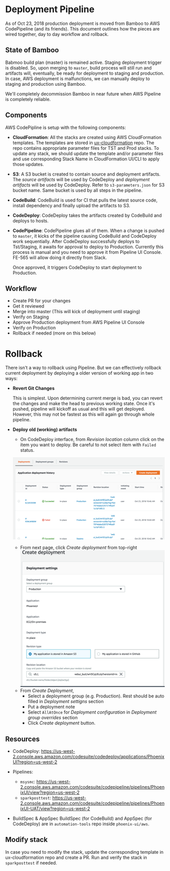 # Deployment Pipeline

As of Oct 23, 2018 production deployment is moved from Bamboo to AWS CodePipeline (and its friends). 
This document outlines how the pieces are wired together, day to day workflow and rollback. 


## State of Bamboo

Babmoo build plan (master) is remained active. Staging deployment trigger is disabled. 
So, upon merging to `master`, build process will still run and artifacts will, eventually, be ready for deployment to staging and production. 
In case, AWS deployment is malfunctions, we can manually deploy to staging and production using Bamboo. 

We'll completely decommission Bamboo in near future when AWS Pipeline is completely reliable. 


## Components

AWS CodePipline is setup with the following components:

  * **CloudFormation**: 
  All the stacks are created using AWS CloudFormation templates. The templates are stored in [ux-cloudformation](https://github.com/SparkPost/ux-cloudformation) repo.
  The repo contains appropriate parameter files for TST and Prod stacks. To update any stack, we should update the template and/or parameter files and use corresponding Stack Name in CloudFormation UI/CLI to apply those updates. 
  
  * **S3**:
  A S3 bucket is created to contain source and deployment artifacts. The *source artifacts* will be used by CodeDeploy and *deployment artifacts* will be used by CodeDeploy. Refer to `s3-parameters.json` for S3 bucket name. Same bucket is used by all steps in the pipeline.        
  
  * **CodeBuild**:
  CodeBuild is used for CI that pulls the latest source code, install dependency and finally upload the artifacts to S3.
  
  * **CodeDeploy**: 
  CodeDeploy takes the artifacts created by CodeBuild and deploys to hosts.
  
  * **CodePipeline**: 
  CodePipeline glues all of them. When a change is pushed to `master`, it kicks of the pipeline causing CodeBuild and CodeDeploy work sequentially. 
  After CodeDeploy successfully deploys to Tst/Staging, it awaits for approval to deploy to Production. Currently this process is manual and you need to approve it from Pipeline UI Console. FE-565 will allow doing it directly from Slack. 
  
    Once approved, it triggers CodeDeploy to start deployment to Production.   
  
## Workflow
  - Create PR for your changes
  - Get it reviewed
  - Merge into master
    (This will kick of deployment until staging)
  - Verify on Staging
  - Approve Production deployment from AWS Pipeline UI Console
  - Verify on Production
  - Rollback if needed (more on this below)


# Rollback
There isn't a way to rollback using Pipeline. But we can effectively rollback current deployment by deploying a older version of working app in two ways:

* **Revert Git Changes**

  This is simplest. Upon determining current merge is bad, you can revert the changes and make the head to previous working state. 
Once it's pushed, pipeline will kickoff as usual and this will get deployed. However, this may not be fastest as this will again go through whole pipeline.   

* **Deploy old (working) artifacts**

  - On CodeDeploy interface, from *Revision location* column click on the item you want to deploy. Be careful to not select item with `Failed` status.   
  
  ![CodeDeploy Deployment History](images/codedeploy-history.png)
  
  - From next page, click *Create deployment* from top-right
    ![CodeDeploy Create Deployment](images/codedeploy-redeploy.png)
  - From *Create Deployment*, 
    - Select a deployment group (e.g. Production). Rest should be auto filled in *Deployment settigns* section
    - Put a deployment note
    - Select `AllAtOnce` for *Deployment configuration* in *Deployment group overrides* section
    - Click *Create deployment* button.  
   
## Resources
  
  * CodeDeploy: 
    https://us-west-2.console.aws.amazon.com/codesuite/codedeploy/applications/PhoenixUI?region=us-west-2
    
  * Pipelines: 
    * `msysmc`: https://us-west-2.console.aws.amazon.com/codesuite/codepipeline/pipelines/PhoenixUI/view?region=us-west-2
    * `sparkposttest`: https://us-west-2.console.aws.amazon.com/codesuite/codepipeline/pipelines/PhoenixUI-UAT/view?region=us-west-2
  
  * BuildSpec & AppSpec
    BuildSpec (for CodeBuild) and AppSpec (for CodeDeploy) are in `automation-tools` repo inside `phoenix-ui/aws`. 

## Modify stack
In case you need to modify the stack, update the corresponding template in ux-cloudformation repo and create a PR. Run and verify the stack in `sparkposttest` if needed. 
